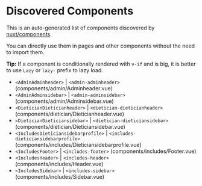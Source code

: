 # Discovered Components

This is an auto-generated list of components discovered by [nuxt/components](https://github.com/nuxt/components).

You can directly use them in pages and other components without the need to import them.

**Tip:** If a component is conditionally rendered with `v-if` and is big, it is better to use `Lazy` or `lazy-` prefix to lazy load.

- `<AdminAdminheader>` | `<admin-adminheader>` (components/admin/Adminheader.vue)
- `<AdminAdminsidebar>` | `<admin-adminsidebar>` (components/admin/Adminsidebar.vue)
- `<DieticianDieticianheader>` | `<dietician-dieticianheader>` (components/dietician/Dieticianheader.vue)
- `<DieticianDieticiansidebar>` | `<dietician-dieticiansidebar>` (components/dietician/Dieticiansidebar.vue)
- `<IncludesDieticiansidebarprofile>` | `<includes-dieticiansidebarprofile>` (components/includes/Dieticiansidebarprofile.vue)
- `<IncludesFooter>` | `<includes-footer>` (components/includes/Footer.vue)
- `<IncludesHeader>` | `<includes-header>` (components/includes/Header.vue)
- `<IncludesSidebar>` | `<includes-sidebar>` (components/includes/Sidebar.vue)
